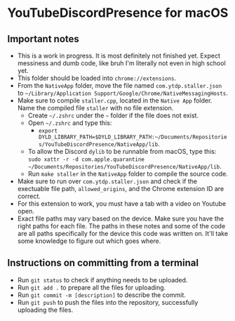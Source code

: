 # YouTubeDiscordPresence for macOS
## Important notes
 - This is a work in progress. It is most definitely not finished yet. Expect messiness and dumb code, like bruh I'm literally not even in high school yet.
 - This folder should be loaded into ```chrome://extensions```.
 - From the ```NativeApp``` folder, move the file named ```com.ytdp.staller.json``` to ```~/Library/Application Support/Google/Chrome/NativeMessagingHosts```.
 - Make sure to compile ```staller.cpp```, located in the ```Native App``` folder. Name the compiled file ```staller``` with no file extension.
   - Create ```~/.zshrc``` under the ```~``` folder if the file does not exist.
   - Open ```~/.zshrc``` and type this:
     - ```export DYLD_LIBRARY_PATH=$DYLD_LIBRARY_PATH:~/Documents/Repositories/YouTubeDiscordPresence/NativeApp/lib```.
   - To allow the Discord ```dylib``` to be runnable from macOS, type this:
   ```sudo xattr -r -d com.apple.quarantine ~/Documents/Repositories/YouTubeDiscordPresence/NativeApp/lib```.
   - Run ```make staller``` in the ```NativeApp``` folder to compile the source code.
 - Make sure to run over ```com.ytdp.staller.json``` and check if the exectuable file path, ```allowed_origins```, and the Chrome extension ID are correct.
 - For this extension to work, you must have a tab with a video on Youtube open.
 - Exact file paths may vary based on the device. Make sure you have the right paths for each file. The paths in these notes and some of the code are all paths specifically for the device this code was written on. It'll take some knowledge to figure out which goes where.
## Instructions on committing from a terminal
 - Run ```git status``` to check if anything needs to be uploaded.
 - Run ```git add .``` to prepare all the files for uploading.
 - Run ```git commit -m [description]``` to describe the commit.
 - Run ```git push``` to push the files into the repository, successfully uploading the files.